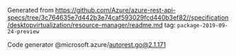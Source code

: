 Generated from https://github.com/Azure/azure-rest-api-specs/tree/3c764635e7d442b3e74caf593029fcd440b3ef82//specification/desktopvirtualization/resource-manager/readme.md tag: `package-2019-09-24-preview`

Code generator @microsoft.azure/autorest.go@2.1.171


